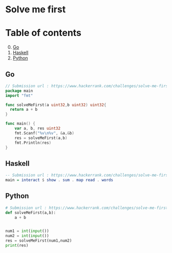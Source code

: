 # Solve me first
# Table of contents
0. [Go](#Go)
1. [Haskell](#Haskell)
2. [Python](#Python)

## Go
```go
// Submission url : https://www.hackerrank.com/challenges/solve-me-first/submissions/code/168584341
package main
import "fmt"

func solveMeFirst(a uint32,b uint32) uint32{
  return a + b
}

func main() {
    var a, b, res uint32
    fmt.Scanf("%v\n%v", &a,&b)
    res = solveMeFirst(a,b)
    fmt.Println(res)
}
```

## Haskell
```hs
-- Submission url : https://www.hackerrank.com/challenges/solve-me-first/submissions/code/168584255
main = interact $ show . sum . map read . words
```

## Python
```py
# Submission url : https://www.hackerrank.com/challenges/solve-me-first/submissions/code/168661992 
def solveMeFirst(a,b):
	a + b


num1 = int(input())
num2 = int(input())
res = solveMeFirst(num1,num2)
print(res)

```
